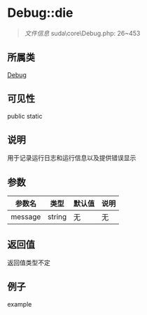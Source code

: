 # Debug::die



> *文件信息* suda\core\Debug.php: 26~453

## 所属类 

[Debug](../Debug.md)

## 可见性

 public static

## 说明

用于记录运行日志和运行信息以及提供错误显示


## 参数


| 参数名 | 类型 | 默认值 | 说明 |
|--------|-----|-------|-------|
| message |  string | 无 | 无 |



## 返回值

返回值类型不定


## 例子

example